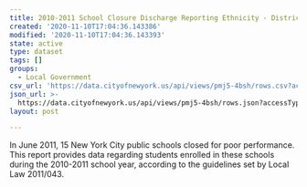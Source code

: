 ```yaml
---
title: 2010-2011 School Closure Discharge Reporting Ethnicity - District
created: '2020-11-10T17:04:36.143386'
modified: '2020-11-10T17:04:36.143393'
state: active
type: dataset
tags: []
groups:
  - Local Government
csv_url: 'https://data.cityofnewyork.us/api/views/pmj5-4bsh/rows.csv?accessType=DOWNLOAD'
json_url: >-
  https://data.cityofnewyork.us/api/views/pmj5-4bsh/rows.json?accessType=DOWNLOAD
layout: post

---
```

In June 2011, 15 New York City public schools closed for poor performance.  This report provides data regarding students enrolled in these schools during the 2010-2011 school year, according to the guidelines set by Local Law 2011/043.
